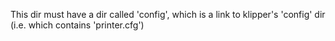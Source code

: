 This dir must have a dir called 'config', which is a link to klipper's
'config' dir (i.e. which contains 'printer.cfg')